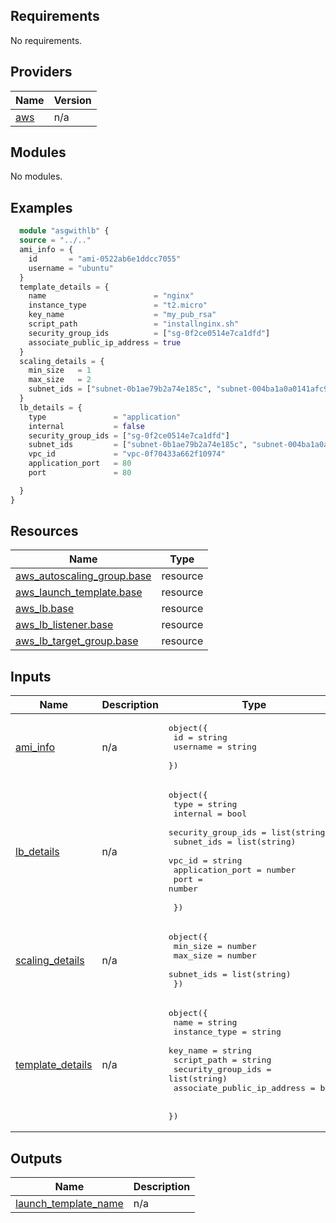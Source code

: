 <!-- BEGIN_TF_DOCS -->
## Requirements

No requirements.

## Providers

| Name | Version |
|------|---------|
| <a name="provider_aws"></a> [aws](#provider\_aws) | n/a |

## Modules

No modules.

## Examples
```terraform
  module "asgwithlb" {
  source = "../.."
  ami_info = {
    id       = "ami-0522ab6e1ddcc7055"
    username = "ubuntu"
  }
  template_details = {
    name                        = "nginx"
    instance_type               = "t2.micro"
    key_name                    = "my_pub_rsa"
    script_path                 = "installnginx.sh"
    security_group_ids          = ["sg-0f2ce0514e7ca1dfd"]
    associate_public_ip_address = true
  }
  scaling_details = {
    min_size   = 1
    max_size   = 2
    subnet_ids = ["subnet-0b1ae79b2a74e185c", "subnet-004ba1a0a0141afc9"]
  }
  lb_details = {
    type               = "application"
    internal           = false
    security_group_ids = ["sg-0f2ce0514e7ca1dfd"]
    subnet_ids         = ["subnet-0b1ae79b2a74e185c", "subnet-004ba1a0a0141afc9"]
    vpc_id             = "vpc-0f70433a662f10974"
    application_port   = 80
    port               = 80

  }
}
```

## Resources

| Name | Type |
|------|------|
| [aws_autoscaling_group.base](https://github.com/Srikanthkovuri/Terraform-modules/blob/main/aws/securitygrp/main.tf) | resource |
| [aws_launch_template.base](https://github.com/Srikanthkovuri/Terraform-modules/blob/main/aws/securitygrp/main.tf) | resource |
| [aws_lb.base](https://github.com/Srikanthkovuri/Terraform-modules/blob/main/aws/securitygrp/main.tf) | resource |
| [aws_lb_listener.base](https://github.com/Srikanthkovuri/Terraform-modules/blob/main/aws/securitygrp/main.tf) | resource |
| [aws_lb_target_group.base](https://github.com/Srikanthkovuri/Terraform-modules/blob/main/aws/securitygrp/main.tf) | resource |

## Inputs

| Name | Description | Type | Default | Required |
|------|-------------|------|---------|:--------:|
| <a name="input_ami_info"></a> [ami\_info](#input\_ami\_info) | n/a | <pre>object({<br/>      id = string<br/>      username = string<br/>    })</pre> | n/a | yes |
| <a name="input_lb_details"></a> [lb\_details](#input\_lb\_details) | n/a | <pre>object({<br/>    type = string<br/>    internal = bool<br/>    security_group_ids = list(string)<br/>    subnet_ids = list(string)<br/>    vpc_id = string<br/>    application_port = number<br/>    port = number<br/><br/>  })</pre> | n/a | yes |
| <a name="input_scaling_details"></a> [scaling\_details](#input\_scaling\_details) | n/a | <pre>object({<br/>    min_size = number<br/>    max_size = number<br/>    subnet_ids = list(string)<br/>  })</pre> | n/a | yes |
| <a name="input_template_details"></a> [template\_details](#input\_template\_details) | n/a | <pre>object({<br/>      name = string<br/>      instance_type = string<br/>      key_name = string<br/>      script_path = string<br/>      security_group_ids = list(string)<br/>      associate_public_ip_address = bool<br/><br/>    })</pre> | n/a | yes |

## Outputs

| Name | Description |
|------|-------------|
| <a name="output_launch_template_name"></a> [launch\_template\_name](#output\_launch\_template\_name) | n/a |
<!-- END_TF_DOCS -->